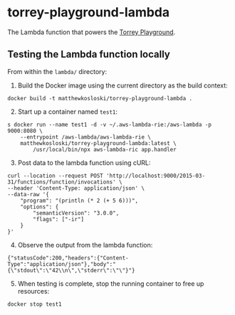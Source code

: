 # torrey-playground-lambda

The Lambda function that powers the [Torrey Playground](https://www.torrey.xyz/play/).

## Testing the Lambda function locally

From within the `lambda/` directory:

1. Build the Docker image using the current directory as the build context:

```
docker build -t matthewkosloski/torrey-playground-lambda .
```

2. Start up a container named `test1`:

```
s docker run --name test1 -d -v ~/.aws-lambda-rie:/aws-lambda -p 9000:8080 \
    --entrypoint /aws-lambda/aws-lambda-rie \
    matthewkosloski/torrey-playground-lambda:latest \
        /usr/local/bin/npx aws-lambda-ric app.handler
```

3. Post data to the lambda function using cURL:

```
curl --location --request POST 'http://localhost:9000/2015-03-31/functions/function/invocations' \
--header 'Content-Type: application/json' \
--data-raw '{
    "program": "(println (* 2 (+ 5 6)))",
    "options": {
        "semanticVersion": "3.0.0",
        "flags": ["-ir"]
    }
}'
```

4. Observe the output from the lambda function:

```
{"statusCode":200,"headers":{"Content-Type":"application/json"},"body":"{\"stdout\":\"42\\n\",\"stderr\":\"\"}"}
```

5. When testing is complete, stop the running container to free up resources:

```
docker stop test1
```